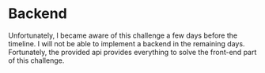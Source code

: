 # Backend

Unfortunately, I became aware of this challenge a few days before the timeline. I will not be able to implement a backend in the remaining days. Fortunately, the provided api provides everything to solve the front-end part of this challenge.